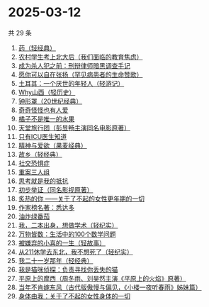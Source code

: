 # 2025-03-12

共 29 条

<!-- BEGIN WEREAD -->
<!-- 最后更新时间 2025-03-12 12:18:49 +0800 -->
1. [药（轻经典）](https://weread.qq.com/web/bookDetail/30c32830813ab9bd2g01636c)
1. [农村学生考上北大后（我们面临的教育焦虑）](https://weread.qq.com/web/bookDetail/9d032840813ab9b4ag0100cf)
1. [成为杀人犯之前：刑辩律师暗黑调查手记](https://weread.qq.com/web/bookDetail/8f1322d0813ab9b44g012d6f)
1. [愿你可以自在张扬（罕见病患者的生命赞歌）](https://weread.qq.com/web/bookDetail/866324f0813ab9b70g013cde)
1. [土耳其：一个厌世的年轻人（轻游记）](https://weread.qq.com/web/bookDetail/a46328b0813ab9bc6g010d66)
1. [Why山西（轻历史）](https://weread.qq.com/web/bookDetail/3cc32520813ab9badg010195)
1. [钟形罩（20世纪经典）](https://weread.qq.com/web/bookDetail/3f4320005d0ff13f440f223)
1. [奇奇怪怪也有人爱](https://weread.qq.com/web/bookDetail/86732840813ab9b89g01795b)
1. [橘子不是唯一的水果](https://weread.qq.com/web/bookDetail/293326407169980c293f877)
1. [天堂旅行团（彭昱畅主演同名电影原著）](https://weread.qq.com/web/bookDetail/1cc32510726d716d1cc2484)
1. [只有ICU医生知道](https://weread.qq.com/web/bookDetail/786321f0813ab9b25g019ee9)
1. [精神与爱欲（果麦经典）](https://weread.qq.com/web/bookDetail/83132770813ab78c6g013ba8)
1. [故乡（轻经典）](https://weread.qq.com/web/bookDetail/76f32920813ab9babg019619)
1. [社交恐惧症](https://weread.qq.com/web/bookDetail/e29329a07224e31fe2901ca)
1. [重案三人组](https://weread.qq.com/web/bookDetail/3ba32530813ab9b07g01863c)
1. [思考就是我的抵抗](https://weread.qq.com/web/bookDetail/67432d00813ab9baag014be2)
1. [初步举证（同名影视原著）](https://weread.qq.com/web/bookDetail/c9c320a0813ab9b5ag0108e8)
1. [炙热的你 ——关于了不起的女性更年期的一切](https://weread.qq.com/web/bookDetail/f5432f40813ab7c54g01906d)
1. [作家榜名著：悉达多](https://weread.qq.com/web/bookDetail/3b532c50813ab7429g014933)
1. [油炸绿番茄](https://weread.qq.com/web/bookDetail/a3e32780813ab99c2g015bf4)
1. [我，二本出身，想做学术（轻纪实）](https://weread.qq.com/web/bookDetail/70d326c0813ab9b77g019434)
1. [万物皆数：生活中的100个数学问题](https://weread.qq.com/web/bookDetail/fef32670813ab9ba3g0115bf)
1. [被嫌弃的小喜的一生（轻故事）](https://weread.qq.com/web/bookDetail/aad32a80813ab9b97g011d75)
1. [从211休学去东北，我不想死了（轻纪实）](https://weread.qq.com/web/bookDetail/21b32e00813ab9b90g0112a9)
1. [我二十一岁那年（轻经典）](https://weread.qq.com/web/bookDetail/f5c32c10813ab9bacg011aa0)
1. [我是猫咪侦探：负责寻找你丢失的猫](https://weread.qq.com/web/bookDetail/fe832bc0813ab9b26g010627)
1. [平原上的摩西（周冬雨、刘昊然主演《平原上的火焰》原著）](https://weread.qq.com/web/bookDetail/47332c70813ab6dc8g01675b)
1. [当年不肯嫁东风（古代版傲慢与偏见，《小楼一夜听春雨》姊妹篇）](https://weread.qq.com/web/bookDetail/94a32e30813ab9b49g015193)
1. [身体由我：关于了不起的女性身体的一切](https://weread.qq.com/web/bookDetail/40532900813ab6d91g013420)
<!-- END WEREAD -->